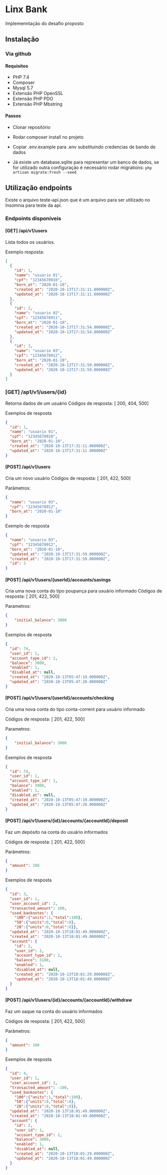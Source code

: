 # Linx Bank

Implemenntação do desafio proposto

## Instalação

### Via github

#### Requisitos
- PHP 7.4
- Composer
- Mysql 5.7
- Extensão PHP OpenSSL
- Extensão PHP PDO
- Extensão PHP Mbstring

#### Passos 
- Clonar repositório

- Rodar composer install no projeto

- Copiar .env.example para .env substituindo credencias de bando de dados

- Já existe um database.sqlite para representar um banco de dados, se for utilizado outra configuração é necessário rodar migrations:
``` php artisan migrate:fresh --seed ```

## Utilização endpoints

Existe o arquivo teste-api.json que é um arquivo para ser utilizado no Insomnia para teste da api.

### Endpoints disponíveis

#### [GET] /api/v1/users
Lista todos os usuários. 

Exemplo resposta: 

```json
[
  {
    "id": 1,
    "name": "usuario 01",
    "cpf": "12345678910",
    "born_at": "2020-01-10",
    "created_at": "2020-10-13T17:31:11.000000Z",
    "updated_at": "2020-10-13T17:31:11.000000Z"
  },
  {
    "id": 2,
    "name": "usuario 02",
    "cpf": "12345678911",
    "born_at": "2020-01-10",
    "created_at": "2020-10-13T17:31:54.000000Z",
    "updated_at": "2020-10-13T17:31:54.000000Z"
  },
  {
    "id": 3,
    "name": "usuario 03",
    "cpf": "12345678912",
    "born_at": "2020-01-10",
    "created_at": "2020-10-13T17:31:59.000000Z",
    "updated_at": "2020-10-13T17:31:59.000000Z"
  }
]
```

### [GET] /ap1/v1/users/{id}
Retorna dados de um usuário
Códigos de resposta: [ 200, 404, 500]

Exemplos de resposta
```json
{
  "id": 1,
  "name": "usuario 01",
  "cpf": "12345678910",
  "born_at": "2020-01-10",
  "created_at": "2020-10-13T17:31:11.000000Z",
  "updated_at": "2020-10-13T17:31:11.000000Z"
}
```
#### [POST] /api/v1/users
Cria um novo usuário
Códigos de resposta: [ 201, 422, 500]

Parâmetros:
```json
{
  "name": "usuario 03",
  "cpf": "12345678912",
  "born_at": "2020-01-10"
}
```
Exemplo de resposta
```json
{
  "name": "usuario 03",
  "cpf": "12345678912",
  "born_at": "2020-01-10",
  "updated_at": "2020-10-13T17:31:59.000000Z",
  "created_at": "2020-10-13T17:31:59.000000Z",
  "id": 3
}
```
#### [POST] /api/v1/users/{userId}/accounts/savings
Cria uma nova conta do tipo poupança para usuário informado
Códigos de resposta: [ 201, 422, 500]

Parametros: 
```json
{
	"initial_balance": 3000
}
```
Exemplos de resposta

```json
{
  "id": 74,
  "user_id": 1,
  "account_type_id": 2,
  "balance": 3000,
  "enabled": 1,
  "disabled_at": null,
  "created_at": "2020-10-13T05:47:19.000000Z",
  "updated_at": "2020-10-13T05:47:20.000000Z"
}
```

#### [POST] /api/v1/users/{userId}/accounts/checking
Cria uma nova conta do tipo conta-corrent para usuário informado

Códigos de resposta: [ 201, 422, 500]

Parametros: 
```json
{
	"initial_balance": 3000
}
```
Exemplos de resposta

```json
{
  "id": 74,
  "user_id": 1,
  "account_type_id": 1,
  "balance": 3000,
  "enabled": 1,
  "disabled_at": null,
  "created_at": "2020-10-13T05:47:19.000000Z",
  "updated_at": "2020-10-13T05:47:20.000000Z"
}
```
#### [POST] /api/v1/users/{id}/accounts/{accountId}/deposit
Faz um depósito na conta do usuário informados

Códigos de resposta: [ 201, 422, 500]

Parâmetros:
```json
{
  "amount": 100
}
```

Exemplos de resposta 
```json
{
  "id": 3,
  "user_id": 1,
  "user_account_id": 2,
  "transacted_amount": 100,
  "used_banknotes": {
    "100":{"units":1,"total":100},
    "50":{"units":0,"total":0},
    "20":{"units":0,"total":0}},
  "updated_at": "2020-10-13T18:01:49.000000Z",
  "created_at": "2020-10-13T18:01:49.000000Z",
  "account": {
    "id": 2,
    "user_id": 1,
    "account_type_id": 2,
    "balance": 3100,
    "enabled": 1,
    "disabled_at": null,
    "created_at": "2020-10-13T18:01:29.000000Z",
    "updated_at": "2020-10-13T18:01:49.000000Z"
  }
}
```

#### [POST] /api/v1/users/{id}/accounts/{accountId}/withdraw
Faz um saque na conta do usuário informados

Códigos de resposta: [ 201, 422, 500]

Parâmetros:
```json
{
  "amount": 100
}
```

Exemplos de resposta 
```json
{
  "id": 4,
  "user_id": 1,
  "user_account_id": 2,
  "transacted_amount": -100,
  "used_banknotes": {
    "100":{"units":1,"total":100},
    "50":{"units":0,"total":0},
    "20":{"units":0,"total":0}},
  "updated_at": "2020-10-13T18:01:49.000000Z",
  "created_at": "2020-10-13T18:01:49.000000Z",
  "account": {
    "id": 2,
    "user_id": 1,
    "account_type_id": 2,
    "balance": 3000,
    "enabled": 1,
    "disabled_at": null,
    "created_at": "2020-10-13T18:01:29.000000Z",
    "updated_at": "2020-10-13T18:01:49.000000Z"
  }
}
```